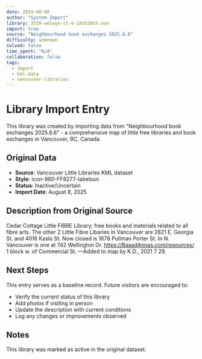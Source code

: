 ```yaml
---
date: 2024-08-08
author: "System Import"
library: 3539-welwyn-st-e-18th20th-ave
import: true
source: "Neighbourhood book exchanges 2025.8.6"
difficulty: unknown
solved: false
time_spent: "N/A"
collaboration: false
tags:
  - import
  - kml-data
  - vancouver-libraries
---
```


# Library Import Entry

This library was created by importing data from "Neighbourhood book exchanges 2025.8.6" - a comprehensive map of little free libraries and book exchanges in Vancouver, BC, Canada.

## Original Data

- **Source**: Vancouver Little Libraries KML dataset
- **Style**: icon-960-FF8277-labelson
- **Status**: Inactive/Uncertain
- **Import Date**: August 8, 2025

## Description from Original Source

Cedar Cottage Little FIBRE Library; free books and materials related to all fibre arts.
The other 2 Little Fibre Libaries in Vancouver are 2821 E. Georgia St. and 4016 Kaslo St. 
 Now closed is 1678 Pullman Porter St.
In N. Vancouver is one at 742 Wellington Dr.
https://BaaadAnnas.com/resources/ 
1 block w. of Commercial St.
—Added to map by K.D., 2021 7 29.  



## Next Steps

This entry serves as a baseline record. Future visitors are encouraged to:
- Verify the current status of this library
- Add photos if visiting in person
- Update the description with current conditions
- Log any changes or improvements observed

## Notes

This library was marked as active in the original dataset.
